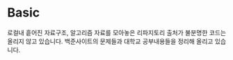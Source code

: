 # Basic
로컬내 흩어진 자료구조, 알고리즘 자료를 모아놓은 리파지토리
출처가 불분명한 코드는 올리지 않고 있습니다. 
백준사이트의 문제들과 대학교 공부내용들을 정리해 올리고 있습니다.
